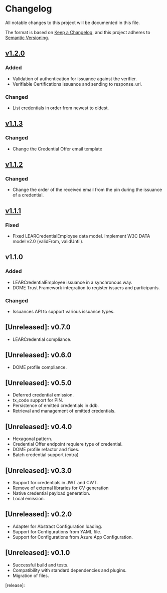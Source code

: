 # Changelog
All notable changes to this project will be documented in this file.

The format is based on [Keep a Changelog](https://keepachangelog.com/en/1.0.0/),
and this project adheres to [Semantic Versioning](https://semver.org/spec/v2.0.0.html).

## [v1.2.0](https://github.com/in2workspace/in2-issuer-api/releases/tag/v1.2.0)
### Added
- Validation of authentication for issuance against the verifier.
- Verifiable Certifications issuance and sending to response_uri.
### Changed
- List credentials in order from newest to oldest.

## [v1.1.3](https://github.com/in2workspace/in2-issuer-api/releases/tag/v1.1.3)
### Changed
- Change the Credential Offer email template

## [v1.1.2](https://github.com/in2workspace/in2-issuer-api/releases/tag/v1.1.2)
### Changed
- Change the order of the received email from the pin during the issuance of a credential.

## [v1.1.1](https://github.com/in2workspace/in2-issuer-api/releases/tag/v1.1.1)
### Fixed
- Fixed LEARCredentialEmployee data model. Implement W3C DATA model v2.0 (validFrom, validUntil). 

## v1.1.0
### Added
- LEARCredentialEmployee issuance in a synchronous way.
- DOME Trust Framework integration to register issuers and participants.
### Changed
- Issuances API to support various issuance types.

## [Unreleased]: v0.7.0
- LEARCredential compliance.

## [Unreleased]: v0.6.0
- DOME profile compliance.

## [Unreleased]: v0.5.0
- Deferred credential emission.
- tx_code support for PIN.
- Persistence of emitted credentials in ddb.
- Retrieval and management of emitted credentials.

## [Unreleased]: v0.4.0
- Hexagonal pattern.
- Credential Offer endpoint requiere type of credential.
- DOME profile refactor and fixes.
- Batch credential support (extra)

## [Unreleased]: v0.3.0
- Support for credentials in JWT and CWT.
- Remove of external libraries for CV generation
- Native credential payload generation.
- Local emission.

## [Unreleased]: v0.2.0
- Adapter for Abstract Configuration loading.
- Support for Configurations from YAML file.
- Support for Configurations from Azure App Configuration.

## [Unreleased]: v0.1.0
- Successful build and tests.
- Compatibility with standard dependencies and plugins.
- Migration of files.

[release]:
